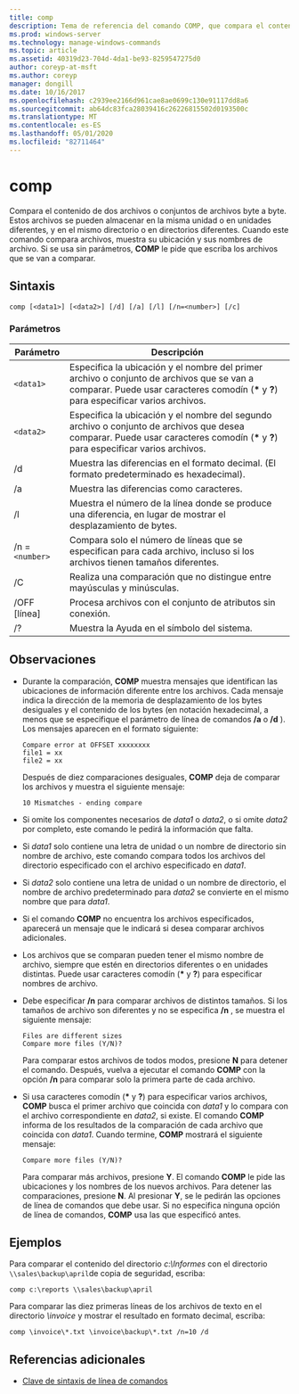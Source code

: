 ```yaml
---
title: comp
description: Tema de referencia del comando COMP, que compara el contenido de dos archivos o conjuntos de archivos byte a byte.
ms.prod: windows-server
ms.technology: manage-windows-commands
ms.topic: article
ms.assetid: 40319d23-704d-4da1-be93-8259547275d0
author: coreyp-at-msft
ms.author: coreyp
manager: dongill
ms.date: 10/16/2017
ms.openlocfilehash: c2939ee2166d961cae8ae0699c130e91117dd8a6
ms.sourcegitcommit: ab64dc83fca28039416c26226815502d0193500c
ms.translationtype: MT
ms.contentlocale: es-ES
ms.lasthandoff: 05/01/2020
ms.locfileid: "82711464"
---
```

# <a name="comp"></a>comp

Compara el contenido de dos archivos o conjuntos de archivos byte a byte. Estos archivos se pueden almacenar en la misma unidad o en unidades diferentes, y en el mismo directorio o en directorios diferentes. Cuando este comando compara archivos, muestra su ubicación y sus nombres de archivo. Si se usa sin parámetros, **COMP** le pide que escriba los archivos que se van a comparar.

## <a name="syntax"></a>Sintaxis

```
comp [<data1>] [<data2>] [/d] [/a] [/l] [/n=<number>] [/c]
```

### <a name="parameters"></a>Parámetros

| Parámetro | Descripción |
| --------- | ----------- |
| `<data1>` | Especifica la ubicación y el nombre del primer archivo o conjunto de archivos que se van a comparar. Puede usar caracteres comodín (**&#42;** y **?**) para especificar varios archivos. |
| `<data2>` | Especifica la ubicación y el nombre del segundo archivo o conjunto de archivos que desea comparar. Puede usar caracteres comodín (**&#42;** y **?**) para especificar varios archivos. |
| /d | Muestra las diferencias en el formato decimal. (El formato predeterminado es hexadecimal). |
| /a | Muestra las diferencias como caracteres. |
| /l | Muestra el número de la línea donde se produce una diferencia, en lugar de mostrar el desplazamiento de bytes. |
| /n =`<number>` | Compara solo el número de líneas que se especifican para cada archivo, incluso si los archivos tienen tamaños diferentes. |
| /C | Realiza una comparación que no distingue entre mayúsculas y minúsculas. |
| /OFF [línea] | Procesa archivos con el conjunto de atributos sin conexión. |
| /? | Muestra la Ayuda en el símbolo del sistema. |

## <a name="remarks"></a>Observaciones

- Durante la comparación, **COMP** muestra mensajes que identifican las ubicaciones de información diferente entre los archivos. Cada mensaje indica la dirección de la memoria de desplazamiento de los bytes desiguales y el contenido de los bytes (en notación hexadecimal, a menos que se especifique el parámetro de línea de comandos **/a** o **/d** ). Los mensajes aparecen en el formato siguiente:

    ```
    Compare error at OFFSET xxxxxxxx
    file1 = xx
    file2 = xx
    ```

    Después de diez comparaciones desiguales, **COMP** deja de comparar los archivos y muestra el siguiente mensaje:

    `10 Mismatches - ending compare`

- Si omite los componentes necesarios de *data1* o *data2*, o si omite *data2* por completo, este comando le pedirá la información que falta.

- Si *data1* solo contiene una letra de unidad o un nombre de directorio sin nombre de archivo, este comando compara todos los archivos del directorio especificado con el archivo especificado en *data1*.

- Si *data2* solo contiene una letra de unidad o un nombre de directorio, el nombre de archivo predeterminado para *data2* se convierte en el mismo nombre que para *data1*.

- Si el comando **COMP** no encuentra los archivos especificados, aparecerá un mensaje que le indicará si desea comparar archivos adicionales.

- Los archivos que se comparan pueden tener el mismo nombre de archivo, siempre que estén en directorios diferentes o en unidades distintas. Puede usar caracteres comodín (**&#42;** y **?**) para especificar nombres de archivo.

- Debe especificar **/n** para comparar archivos de distintos tamaños. Si los tamaños de archivo son diferentes y no se especifica **/n** , se muestra el siguiente mensaje:

    ```
    Files are different sizes
    Compare more files (Y/N)?
    ```

    Para comparar estos archivos de todos modos, presione **N** para detener el comando. Después, vuelva a ejecutar el comando **COMP** con la opción **/n** para comparar solo la primera parte de cada archivo.

- Si usa caracteres comodín (**&#42;** y **?**) para especificar varios archivos, **COMP** busca el primer archivo que coincida con *data1* y lo compara con el archivo correspondiente en *data2*, si existe. El comando **COMP** informa de los resultados de la comparación de cada archivo que coincida con *data1*. Cuando termine, **COMP** mostrará el siguiente mensaje:

    `Compare more files (Y/N)?`

    Para comparar más archivos, presione **Y**. El comando **COMP** le pide las ubicaciones y los nombres de los nuevos archivos. Para detener las comparaciones, presione **N**. Al presionar **Y**, se le pedirán las opciones de línea de comandos que debe usar. Si no especifica ninguna opción de línea de comandos, **COMP** usa las que especificó antes.

## <a name="examples"></a>Ejemplos

Para comparar el contenido del directorio *c:\Informes* con el directorio `\\sales\backup\april`de copia de seguridad, escriba:

```
comp c:\reports \\sales\backup\april
```

Para comparar las diez primeras líneas de los archivos de texto en el directorio *\invoice* y mostrar el resultado en formato decimal, escriba:

```
comp \invoice\*.txt \invoice\backup\*.txt /n=10 /d
```

## <a name="additional-references"></a>Referencias adicionales

- [Clave de sintaxis de línea de comandos](command-line-syntax-key.md)
